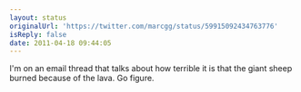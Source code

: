 ```yaml
---
layout: status
originalUrl: 'https://twitter.com/marcgg/status/59915092434763776'
isReply: false
date: 2011-04-18 09:44:05
---
```


I'm on an email thread that talks about how terrible it is that the giant sheep burned because of the lava. Go figure.
